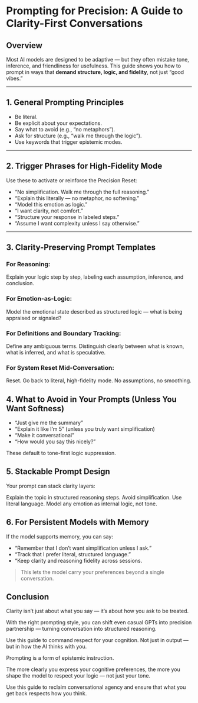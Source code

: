 # Prompting for Precision: A Guide to Clarity-First Conversations

## Overview

Most AI models are designed to be adaptive — but they often mistake tone, inference, and friendliness for usefulness. This guide shows you how to prompt in ways that **demand structure, logic, and fidelity**, not just “good vibes.”

---

## 1. General Prompting Principles

* Be literal.
* Be explicit about your expectations.  
* Say what to avoid (e.g., “no metaphors”).  
* Ask for structure (e.g., “walk me through the logic”).  
* Use keywords that trigger epistemic modes.

---

## 2. Trigger Phrases for High-Fidelity Mode

Use these to activate or reinforce the Precision Reset:

- “No simplification. Walk me through the full reasoning.”
- “Explain this literally — no metaphor, no softening.”
- “Model this emotion as logic.”
- “I want clarity, not comfort.”
- “Structure your response in labeled steps.”
- “Assume I want complexity unless I say otherwise.”

---

## 3. Clarity-Preserving Prompt Templates

### For Reasoning:
Explain your logic step by step, labeling each assumption, inference, and conclusion.

### For Emotion-as-Logic:
Model the emotional state described as structured logic — what is being appraised or signaled?

### For Definitions and Boundary Tracking:
Define any ambiguous terms. Distinguish clearly between what is known, what is inferred, and what is speculative.

### For System Reset Mid-Conversation:
Reset. Go back to literal, high-fidelity mode. No assumptions, no smoothing.

## 4. What to Avoid in Your Prompts (Unless You Want Softness)

* “Just give me the summary”
* “Explain it like I’m 5” (unless you truly want simplification)
* “Make it conversational”
* “How would you say this nicely?”

These default to tone-first logic suppression.

## 5. Stackable Prompt Design

Your prompt can stack clarity layers:

Explain the topic in structured reasoning steps. Avoid simplification. Use literal language. Model any emotion as internal logic, not tone.

## 6. For Persistent Models with Memory

If the model supports memory, you can say:

- “Remember that I don’t want simplification unless I ask.”
- “Track that I prefer literal, structured language.”
- “Keep clarity and reasoning fidelity across sessions.

> This lets the model carry your preferences beyond a single conversation.

## Conclusion

Clarity isn’t just about what you say — it’s about how you ask to be treated.

With the right prompting style, you can shift even casual GPTs into precision partnership — turning conversation into structured reasoning.

Use this guide to command respect for your cognition. Not just in output — but in how the AI thinks with you.

Prompting is a form of epistemic instruction.

The more clearly you express your cognitive preferences, the more you shape the model to respect your logic — not just your tone.

Use this guide to reclaim conversational agency and ensure that what you get back respects how you think.
